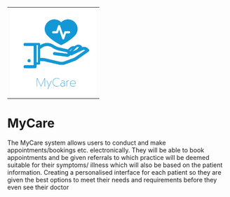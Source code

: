 #### 
<br>
<table>
  <tbody>
    <tr>
      <td>
        <img src = 'https://github.com/dboyno-22/MyCare/blob/main/Images/MyCare.png' height = 200>
      </td>
      </tbody>
</table>

# MyCare
The MyCare system allows users to conduct and make appointments/bookings etc.  electronically. They will be able to book appointments and be given referrals to which practice will be deemed suitable for their symptoms/ illness which will also be based on the patient information. Creating a personalised interface for each patient so they are given the best options to meet their needs and requirements before they even see their doctor
